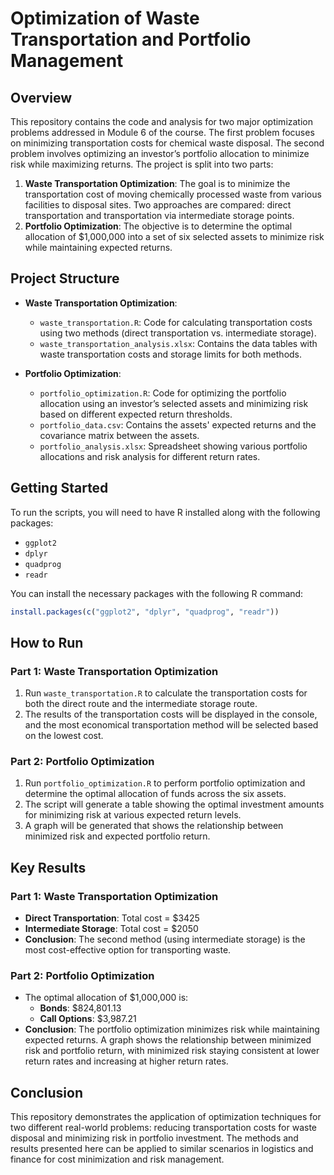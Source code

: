 # Optimization of Waste Transportation and Portfolio Management

## Overview
This repository contains the code and analysis for two major optimization problems addressed in Module 6 of the course. The first problem focuses on minimizing transportation costs for chemical waste disposal. The second problem involves optimizing an investor’s portfolio allocation to minimize risk while maximizing returns. The project is split into two parts:

1. **Waste Transportation Optimization**: The goal is to minimize the transportation cost of moving chemically processed waste from various facilities to disposal sites. Two approaches are compared: direct transportation and transportation via intermediate storage points.
2. **Portfolio Optimization**: The objective is to determine the optimal allocation of $1,000,000 into a set of six selected assets to minimize risk while maintaining expected returns.

## Project Structure
- **Waste Transportation Optimization**:
  - `waste_transportation.R`: Code for calculating transportation costs using two methods (direct transportation vs. intermediate storage).
  - `waste_transportation_analysis.xlsx`: Contains the data tables with waste transportation costs and storage limits for both methods.

- **Portfolio Optimization**:
  - `portfolio_optimization.R`: Code for optimizing the portfolio allocation using an investor’s selected assets and minimizing risk based on different expected return thresholds.
  - `portfolio_data.csv`: Contains the assets' expected returns and the covariance matrix between the assets.
  - `portfolio_analysis.xlsx`: Spreadsheet showing various portfolio allocations and risk analysis for different return rates.

## Getting Started
To run the scripts, you will need to have R installed along with the following packages:
- `ggplot2`
- `dplyr`
- `quadprog`
- `readr`

You can install the necessary packages with the following R command:
```r
install.packages(c("ggplot2", "dplyr", "quadprog", "readr"))
```

## How to Run
### Part 1: Waste Transportation Optimization
1. Run `waste_transportation.R` to calculate the transportation costs for both the direct route and the intermediate storage route.
2. The results of the transportation costs will be displayed in the console, and the most economical transportation method will be selected based on the lowest cost.

### Part 2: Portfolio Optimization
1. Run `portfolio_optimization.R` to perform portfolio optimization and determine the optimal allocation of funds across the six assets.
2. The script will generate a table showing the optimal investment amounts for minimizing risk at various expected return levels.
3. A graph will be generated that shows the relationship between minimized risk and expected portfolio return.

## Key Results
### Part 1: Waste Transportation Optimization
- **Direct Transportation**: Total cost = $3425
- **Intermediate Storage**: Total cost = $2050
- **Conclusion**: The second method (using intermediate storage) is the most cost-effective option for transporting waste.

### Part 2: Portfolio Optimization
- The optimal allocation of $1,000,000 is:
  - **Bonds**: $824,801.13
  - **Call Options**: $3,987.21
- **Conclusion**: The portfolio optimization minimizes risk while maintaining expected returns. A graph shows the relationship between minimized risk and portfolio return, with minimized risk staying consistent at lower return rates and increasing at higher return rates.

## Conclusion
This repository demonstrates the application of optimization techniques for two different real-world problems: reducing transportation costs for waste disposal and minimizing risk in portfolio investment. The methods and results presented here can be applied to similar scenarios in logistics and finance for cost minimization and risk management.
